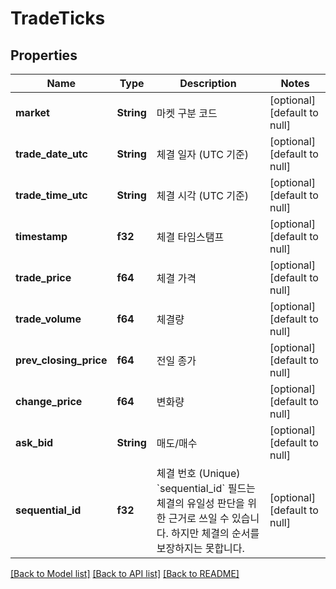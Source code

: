 # TradeTicks

## Properties
Name | Type | Description | Notes
------------ | ------------- | ------------- | -------------
**market** | **String** | 마켓 구분 코드 | [optional] [default to null]
**trade_date_utc** | **String** | 체결 일자 (UTC 기준) | [optional] [default to null]
**trade_time_utc** | **String** | 체결 시각 (UTC 기준) | [optional] [default to null]
**timestamp** | **f32** | 체결 타임스탬프 | [optional] [default to null]
**trade_price** | **f64** | 체결 가격 | [optional] [default to null]
**trade_volume** | **f64** | 체결량 | [optional] [default to null]
**prev_closing_price** | **f64** | 전일 종가 | [optional] [default to null]
**change_price** | **f64** | 변화량 | [optional] [default to null]
**ask_bid** | **String** | 매도/매수 | [optional] [default to null]
**sequential_id** | **f32** | 체결 번호 (Unique) &#x60;sequential_id&#x60; 필드는 체결의 유일성 판단을 위한 근거로 쓰일 수 있습니다. 하지만 체결의 순서를 보장하지는 못합니다.  | [optional] [default to null]

[[Back to Model list]](../README.md#documentation-for-models) [[Back to API list]](../README.md#documentation-for-api-endpoints) [[Back to README]](../README.md)


